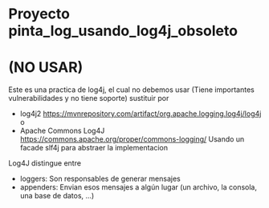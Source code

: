 
# Proyecto pinta_log_usando_log4j_obsoleto

# (NO USAR)

Este es una practica de log4j, el cual no debemos usar (Tiene importantes vulnerabilidades 
y no tiene soporte) sustituir por
- log4j2 https://mvnrepository.com/artifact/org.apache.logging.log4j/log4j o
- Apache Commons Log4J https://commons.apache.org/proper/commons-logging/
Usando un facade slf4j para abstraer la implementacion


Log4J distingue entre 
- loggers: Son responsables de generar mensajes
- appenders: Envian esos mensajes a algún lugar (un archivo, la consola, una base de datos, ...)
